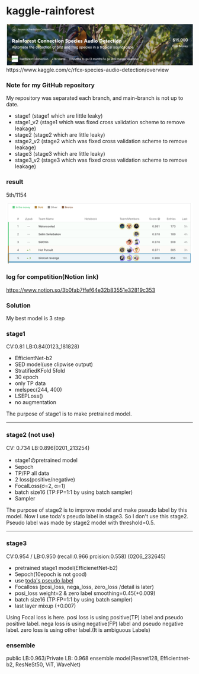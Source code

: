 # kaggle-rainforest
<div align="center"><img src="./img/001.png"></div>
https://www.kaggle.com/c/rfcx-species-audio-detection/overview  


### Note for my GitHub repository
My repository was separated each branch, and main-branch is not up to date.
- stage1 (stage1 which are little leaky)
- stage1_v2 (stage1 which was fixed cross validation scheme to remove leakage)
- stage2 (stage2 which are little leaky)
- stage2_v2 (stage2 which was fixed cross validation scheme to remove leakage)
- stage3 (stage3 which are little leaky)
- stage3_v2 (stage3 which was fixed cross validation scheme to remove leakage)

### result
5th/1154
<div align="center"><img src="./img/002.png"></div>

  
### log for competition(Notion link)
https://www.notion.so/3b0fab7ffef64e32b83551e32819c353


### Solution
My best model is 3 step

### stage1

CV:0.81 LB:0.84(0123_181828)

- EfficientNet-b2
- SED model(use clipwise output)
- StratifiedKFold 5fold
- 30 epoch
- only TP data
- melspec(244, 400)
- LSEPLoss()
- no augmentation

The purpose of stage1 is to make pretrained model.  

---

### stage2 (not use)
  
CV:  0.734 LB:0.896(0201_213254)
  
- stage1のpretrained model
- 5epoch
- TP/FP all data
- 2 loss(positive/negative)
- FocalLoss(σ=2, α=1)
- batch size16 (TP:FP=1:1 by using batch sampler)
- Sampler
  
The purpose of stage2 is to improve model and make pseudo label by this model.
Now I use toda's pseudo label in stage3. So I don't use this stage2.
Pseudo label was made by stage2 model with threshold=0.5.
  
---
  
### stage3
  
CV:0.954 / LB:0.950 (recall:0.966 prcision:0.558) (0206_232645)
  
- pretrained stage1 model(EfficienetNet-b2)
- 5epoch(10epoch is not good)
- use [toda's pseudo label](https://drive.google.com/file/d/1gSjK4Oq0iPDgy47nbXiIM7ow-b0BowgR/view?usp=sharing)
- Focalloss (posi_loss, nega_loss, zero_loss /detail is later)
- posi_loss weight=2 & zero label smoothing=0.45(+0.009)
- batch size16 (TP:FP=1:1 by using batch sampler)
- last layer mixup (+0.007)
  
Using Focal loss is here.
posi loss is using positive(TP) label and pseudo positive label.
nega loss is using negative(FP) label and pseudo negative label.
zero loss is using other label.(It is ambiguous Labels)

### ensemble
public LB:0.963/Private LB: 0.968
ensemble model(Resnet128, Efficientnet-b2, ResNeSt50, ViT, WaveNet)